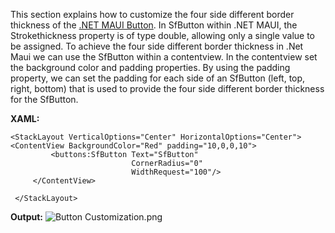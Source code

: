 This section explains how to customize the four side different border thickness of the [.NET MAUI Button](https://www.syncfusion.com/maui-controls/maui-button). In SfButton within .NET MAUI, the Strokethickness property is of type double, allowing only a single value to be assigned. To achieve the four side different border thickness in .Net Maui we can use the SfButton within a contentview. In the contentview set the background color and padding properties. By using the padding property, we can set the padding for each side of an SfButton (left, top, right, bottom) that is used to provide the four side different border thickness for the SfButton.

**XAML:**
```
<StackLayout VerticalOptions="Center" HorizontalOptions="Center">
<ContentView BackgroundColor="Red" padding="10,0,0,10">
         <buttons:SfButton Text="SfButton"
                           CornerRadius="0"
                           WidthRequest="100"/>
     </ContentView>
   
 </StackLayout>
```

**Output:**
![Button Customization.png](https://support.syncfusion.com/kb/agent/attachment/inline?token=eyJhbGciOiJodHRwOi8vd3d3LnczLm9yZy8yMDAxLzA0L3htbGRzaWctbW9yZSNobWFjLXNoYTI1NiIsInR5cCI6IkpXVCJ9.eyJpZCI6IjI5NDg4Iiwib3JnaWQiOiIzIiwiaXNzIjoic3VwcG9ydC5zeW5jZnVzaW9uLmNvbSJ9.kbZBIyhn7VoNgSTNbQ77DDNB_8ZognQnn1t4KqkcOjE)

